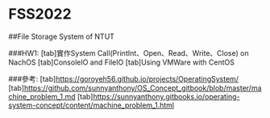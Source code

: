 # FSS2022
##File Storage System of NTUT

###HW1:
[tab]實作System Call(PrintInt、Open、Read、Write、Close) on NachOS
[tab]ConsoleIO and FileIO
[tab]Using VMWare with CentOS

###參考:
[tab]https://goroyeh56.github.io/projects/OperatingSystem/
[tab]https://github.com/sunnyanthony/OS_Concept_gitbook/blob/master/machine_problem_1.md
[tab]https://sunnyanthony.gitbooks.io/operating-system-concept/content/machine_problem_1.html
